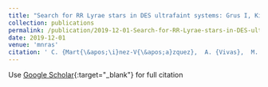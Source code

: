 ```yaml
---
title: "Search for RR Lyrae stars in DES ultrafaint systems: Grus I, Kim 2, Phoenix II, and Grus II"
collection: publications
permalink: /publication/2019-12-01-Search-for-RR-Lyrae-stars-in-DES-ultrafaint-systems-Grus-I-Kim-2-Phoenix-II-and-Grus-II
date: 2019-12-01
venue: 'mnras'
citation: ' C. {Mart{\&apos;\i}nez-V{\&apos;a}zquez},  A. {Vivas},  M. {Gurevich},  A. {Walker},  M. {McCarthy},  A. {Pace},  K. {Stringer},  B. {Santiago},  R. {Hounsell},  L. {Macri},  T. {Li},  K. {Bechtol},  A. {Riley},  A. {Kim},  J. {Simon},  A. {Drlica-Wagner},  E. {Nadler},  J. {Marshall},  J. {Annis},  S. {Avila},  E. {Bertin},  D. {Brooks},  E. {Buckley-Geer},  D. {Burke},  A. {Carnero Rosell},  M. {Carrasco Kind},  L. {da Costa},  J. {De Vicente},  S. {Desai},  H. {Diehl},  P. {Doel},  S. {Everett},  J. {Frieman},  J. {Garc{\&apos;\i}a-Bellido},  E. {Gaztanaga},  D. {Gruen},  R. {Gruendl},  J. {Gschwend},  G. {Gutierrez},  D. {Hollowood},  K. {Honscheid},  D. {James},  K. {Kuehn},  N. {Kuropatkin},  M. {Maia},  F. {Menanteau},  C. {Miller},  R. {Miquel},  F. {Paz-Chinch{\&apos;o}n},  A. {Plazas},  E. {Sanchez},  V. {Scarpine},  S. {Serrano},  I. {Sevilla-Noarbe},  M. {Smith},  M. {Soares-Santos},  F. {Sobreira},  M. {Swanson},  G. {Tarle},  V. {Vikram}, &quot;Search for RR Lyrae stars in DES ultrafaint systems: Grus I, Kim 2, Phoenix II, and Grus II.&quot; mnras, 2019.'
---
```

Use [Google Scholar](https://scholar.google.com/scholar?q=Search+for+RR+Lyrae+stars+in+DES+ultrafaint+systems:+Grus+I,+Kim+2,+Phoenix+II,+and+Grus+II){:target="_blank"} for full citation